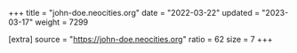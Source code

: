 +++
title = "john-doe.neocities.org"
date = "2022-03-22"
updated = "2023-03-17"
weight = 7299

[extra]
source = "https://john-doe.neocities.org"
ratio = 62
size = 7
+++
